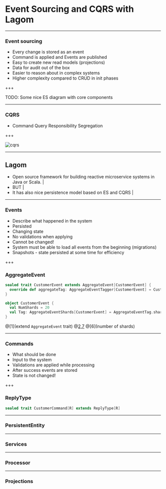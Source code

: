 # Event Sourcing and CQRS with Lagom

---

### Event sourcing

- Every change is stored as an event
- Command is applied and Events are published
- Easy to create new read models (projections)
- Data for audit out of the box
- Easier to reason about in complex systems
- Higher complexity compared to CRUD in init phases

+++

TODO: Some nice ES diagram with core components

---

### CQRS

- Command Query Responsibility Segregation

+++

![cqrs](https://martinfowler.com/bliki/images/cqrs/cqrs.png)

---

## Lagom

- Open source framework for building reactive microservice systems in Java or Scala. |
- BUT |
- It has also nice persistence model based on ES and CQRS |

---

### Events

- Describe what happened in the system
- Persisted
- Changing state
- No validations when applying
- Cannot be changed!
- System must be able to load all events from the beginning (migrations)
- Snapshots - state persisted at some time for efficiency

+++

### AggregateEvent

```scala
sealed trait CustomerEvent extends AggregateEvent[CustomerEvent] {
  override def aggregateTag: AggregateEventTagger[CustomerEvent] = CustomerEvent.Tag
}

object CustomerEvent {
  val NumShards = 20
  val Tag: AggregateEventShards[CustomerEvent] = AggregateEventTag.sharded[CustomerEvent](NumShards)
}
```
@[1](extend `AggregateEvent` trait)
@[2,7](aggregateTag)
@[6](number of shards)

---

### Commands

- What should be done 
- Input to the system
- Validations are applied while processing
- After success events are stored
- State is not changed!

+++

### ReplyType

```scala
sealed trait CustomerCommand[R] extends ReplyType[R]
```

---

### PersistentEntity

---

### Services

---

### Processor

---

### Projections